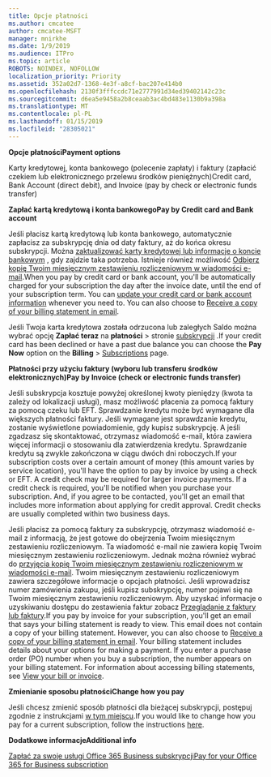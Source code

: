 ```yaml
---
title: Opcje płatności
ms.author: cmcatee
author: cmcatee-MSFT
manager: mnirkhe
ms.date: 1/9/2019
ms.audience: ITPro
ms.topic: article
ROBOTS: NOINDEX, NOFOLLOW
localization_priority: Priority
ms.assetid: 352a02d7-1368-4e3f-a8cf-bac207e414b0
ms.openlocfilehash: 2130f3fffccdc71e2777991d34ed39402142c23c
ms.sourcegitcommit: d6ea5e9458a2b8ceaab3ac4bd483e1130b9a398a
ms.translationtype: MT
ms.contentlocale: pl-PL
ms.lasthandoff: 01/15/2019
ms.locfileid: "28305021"
---
```

 <span data-ttu-id="232c6-102">**Opcje płatności**</span><span class="sxs-lookup"><span data-stu-id="232c6-102">**Payment options**</span></span>
  
<span data-ttu-id="232c6-103">Karty kredytowej, konta bankowego (polecenie zapłaty) i faktury (zapłacić czekiem lub elektronicznego przelewu środków pieniężnych)</span><span class="sxs-lookup"><span data-stu-id="232c6-103">Credit card, Bank Account (direct debit), and Invoice (pay by check or electronic funds transfer)</span></span>
  
 <span data-ttu-id="232c6-104">**Zapłać kartą kredytową i konta bankowego**</span><span class="sxs-lookup"><span data-stu-id="232c6-104">**Pay by Credit card and Bank account**</span></span>
  
<span data-ttu-id="232c6-p101">Jeśli płacisz kartą kredytową lub konta bankowego, automatycznie zapłacisz za subskrypcję dnia od daty faktury, aż do końca okresu subskrypcji. Można [zaktualizować karty kredytowej lub informacje o koncie bankowym](https://docs.microsoft.com/en-us/office365/admin/subscriptions-and-billing/add-update-or-remove-credit-card-or-bank-account?view=o365-worldwide) , gdy zajdzie taka potrzeba. Istnieje również możliwość [Odbierz kopię Twoim miesięcznym zestawieniu rozliczeniowym w wiadomości e-mail](https://docs.microsoft.com/en-us/office365/admin/subscriptions-and-billing/pay-for-your-subscription?view=o365-worldwide#receive-a-copy-of-your-billing-statement-in-email).</span><span class="sxs-lookup"><span data-stu-id="232c6-p101">When you pay by credit card or bank account, you'll be automatically charged for your subscription the day after the invoice date, until the end of your subscription term. You can [update your credit card or bank account information](https://docs.microsoft.com/en-us/office365/admin/subscriptions-and-billing/add-update-or-remove-credit-card-or-bank-account?view=o365-worldwide) whenever you need to. You can also choose to [Receive a copy of your billing statement in email](https://docs.microsoft.com/en-us/office365/admin/subscriptions-and-billing/pay-for-your-subscription?view=o365-worldwide#receive-a-copy-of-your-billing-statement-in-email).</span></span>
  
<span data-ttu-id="232c6-108">Jeśli Twoja karta kredytowa została odrzucona lub zaległych Saldo można wybrać opcję **Zapłać teraz** na **płatności** \> stronie [subskrypcji](https://portal.office.com/adminportal/home#/subscriptions) .</span><span class="sxs-lookup"><span data-stu-id="232c6-108">If your credit card has been declined or have a past due balance you can choose the **Pay Now** option on the **Billing** \> [Subscriptions](https://portal.office.com/adminportal/home#/subscriptions) page.</span></span> 
  
 <span data-ttu-id="232c6-109">**Płatności przy użyciu faktury (wyboru lub transferu środków elektronicznych)**</span><span class="sxs-lookup"><span data-stu-id="232c6-109">**Pay by Invoice (check or electronic funds transfer)**</span></span>
  
<span data-ttu-id="232c6-p102">Jeśli subskrypcja kosztuje powyżej określonej kwoty pieniędzy (kwota ta zależy od lokalizacji usługi), masz możliwość płacenia za pomocą faktury za pomocą czeku lub EFT. Sprawdzanie kredytu może być wymagane dla większych płatności faktury. Jeśli wymagane jest sprawdzanie kredytu, zostanie wyświetlone powiadomienie, gdy kupisz subskrypcję. A jeśli zgadzasz się skontaktować, otrzymasz wiadomość e-mail, która zawiera więcej informacji o stosowaniu dla zatwierdzenia kredytu. Sprawdzanie kredytu są zwykle zakończona w ciągu dwóch dni roboczych.</span><span class="sxs-lookup"><span data-stu-id="232c6-p102">If your subscription costs over a certain amount of money (this amount varies by service location), you'll have the option to pay by invoice by using a check or EFT. A credit check may be required for larger invoice payments. If a credit check is required, you'll be notified when you purchase your subscription. And, if you agree to be contacted, you'll get an email that includes more information about applying for credit approval. Credit checks are usually completed within two business days.</span></span>
  
<span data-ttu-id="232c6-p103">Jeśli płacisz za pomocą faktury za subskrypcję, otrzymasz wiadomość e-mail z informacją, że jest gotowe do obejrzenia Twoim miesięcznym zestawieniu rozliczeniowym. Ta wiadomość e-mail nie zawiera kopię Twoim miesięcznym zestawieniu rozliczeniowym. Jednak można również wybrać do [przyjęcia kopię Twoim miesięcznym zestawieniu rozliczeniowym w wiadomości e-mail](https://docs.microsoft.com/en-us/office365/admin/subscriptions-and-billing/pay-for-your-subscription?view=o365-worldwide#receive-a-copy-of-your-billing-statement-in-email). Twoim miesięcznym zestawieniu rozliczeniowym zawiera szczegółowe informacje o opcjach płatności. Jeśli wprowadzisz numer zamówienia zakupu, jeśli kupisz subskrypcję, numer pojawi się na Twoim miesięcznym zestawieniu rozliczeniowym. Aby uzyskać informacje o uzyskiwaniu dostępu do zestawienia faktur zobacz [Przeglądanie z faktury lub faktury](https://docs.microsoft.com/en-us/office365/admin/subscriptions-and-billing/view-your-bill-or-invoice?view=o365-worldwide).</span><span class="sxs-lookup"><span data-stu-id="232c6-p103">If you pay by invoice for your subscription, you'll get an email that says your billing statement is ready to view. This email does not contain a copy of your billing statement. However, you can also choose to [Receive a copy of your billing statement in email](https://docs.microsoft.com/en-us/office365/admin/subscriptions-and-billing/pay-for-your-subscription?view=o365-worldwide#receive-a-copy-of-your-billing-statement-in-email). Your billing statement includes details about your options for making a payment. If you enter a purchase order (PO) number when you buy a subscription, the number appears on your billing statement. For information about accessing billing statements, see [View your bill or invoice](https://docs.microsoft.com/en-us/office365/admin/subscriptions-and-billing/view-your-bill-or-invoice?view=o365-worldwide).</span></span>
  
 <span data-ttu-id="232c6-121">**Zmienianie sposobu płatności**</span><span class="sxs-lookup"><span data-stu-id="232c6-121">**Change how you pay**</span></span>
  
<span data-ttu-id="232c6-122">Jeśli chcesz zmienić sposób płatności dla bieżącej subskrypcji, postępuj zgodnie z instrukcjami [w tym miejscu](https://docs.microsoft.com/en-us/office365/admin/subscriptions-and-billing/change-payment-method?view=o365-worldwide).</span><span class="sxs-lookup"><span data-stu-id="232c6-122">If you would like to change how you pay for a current subscription, follow the instructions [here](https://docs.microsoft.com/en-us/office365/admin/subscriptions-and-billing/change-payment-method?view=o365-worldwide).</span></span>
  
 <span data-ttu-id="232c6-123">**Dodatkowe informacje**</span><span class="sxs-lookup"><span data-stu-id="232c6-123">**Additional info**</span></span>
  
[<span data-ttu-id="232c6-124">Zapłać za swoje usługi Office 365 Business subskrypcji</span><span class="sxs-lookup"><span data-stu-id="232c6-124">Pay for your Office 365 for Business subscription</span></span>](https://docs.microsoft.com/en-us/office365/admin/subscriptions-and-billing/pay-for-your-subscription?view=o365-worldwide)
  

